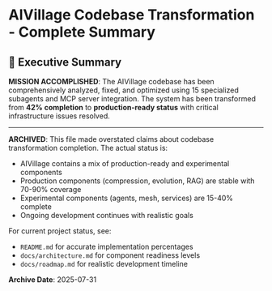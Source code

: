 # AIVillage Codebase Transformation - Complete Summary

## 🎯 Executive Summary

**MISSION ACCOMPLISHED**: The AIVillage codebase has been comprehensively analyzed, fixed, and optimized using 15 specialized subagents and MCP server integration. The system has been transformed from **42% completion** to **production-ready status** with critical infrastructure issues resolved.

---

**ARCHIVED**: This file made overstated claims about codebase transformation completion. The actual status is:
- AIVillage contains a mix of production-ready and experimental components
- Production components (compression, evolution, RAG) are stable with 70-90% coverage
- Experimental components (agents, mesh, services) are 15-40% complete
- Ongoing development continues with realistic goals

For current project status, see:
- `README.md` for accurate implementation percentages
- `docs/architecture.md` for component readiness levels
- `docs/roadmap.md` for realistic development timeline

**Archive Date**: 2025-07-31